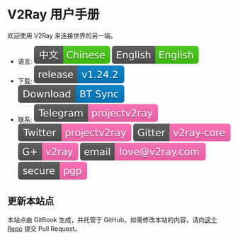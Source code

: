# V2Ray 用户手册

欢迎使用 V2Ray 来连接世界的另一端。

* 语言: [![Chinese](resources/chinese.svg)](https://www.v2ray.com/) [![English](resources/english.svg)](https://www.v2ray.com/en/)
* 下载: [![GitHub release](resources/github-release.svg)](https://github.com/v2ray/v2ray-core/releases/latest) [![BT Sync](/resources/btsync.svg)](https://link.getsync.com/#f=v2ray&sz=19E6&t=1&s=6FLYZURKW4ZI5SIE55VJXTLNAMTMILCL&i=CER544EIJKHBENRLTK6JZ4X32OTPZDTQV&v=2.3)
* 联系: [![Telegram](resources/telegram.svg)](https://telegram.me/projectv2ray) [![Twitter](resources/twitter.svg)](https://twitter.com/projectv2ray) [![Gitter](resources/gitter.svg)](https://gitter.im/v2ray/v2ray-core) [![Google+](resources/gplus.svg)](https://plus.google.com/communities/118329549804626583700) [![Email](resources/email.svg)](mailto:love@v2ray.com) [![PGP 公钥](resources/pgp.svg)](chapter_00/pgp.md)

## 更新本站点
本站点由 GitBook 生成，并托管于 GitHub。如需修改本站的内容，请向[这个 Repo](https://github.com/v2ray/manual) 提交 Pull Request。
